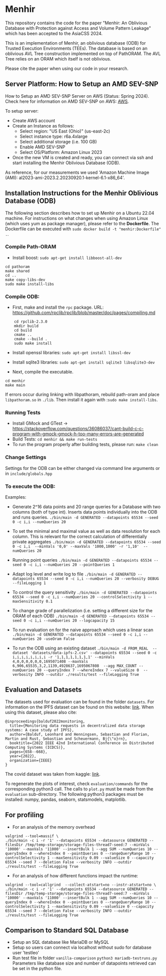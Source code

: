 # Menhir
This repository contains the code for the paper "Menhir: An Oblivious Database with Protection against Access  and Volume Pattern Leakage" which has been accepted to the AsiaCSS 2024.

This is an implementation of Menhir, an oblivious database (ODB) for Trusted Execution Environments (TEEs).
The database is based on an oblivious AVL Tree construction implemented on top of PathORAM.
The AVL Tree relies on an ORAM which itself is not oblivious. 

Please cite the paper when using our code in your research.

## Server Platform: How to Setup an AMD SEV-SNP
How to Setup an AMD SEV-SNP Server on AWS (Status: Spring 2024). 
Check here for information on AMD SEV-SNP on AWS: [AWS](https://docs.aws.amazon.com/AWSEC2/latest/UserGuide/sev-snp.html). 

To setup server: 
* Create AWS account
* Create an Instance as follows:
    * Select region: "US East (Ohio)" (us-east-2c)
    * Select instance type: r6a.4xlarge
    * Select additional storage (i.e. 100 GB)
    * Enable AMD SEV-SNP
    * Select OS/Platform: Amazon Linux 2023
* Once the new VM is created and ready, you can connect via ssh and start installing the Menhir Oblivious Database (ODB).

As reference, for our measurements we used 'Amazon Machine Image (AMI):  al2023-ami-2023.2.20230920.1-kernel-6.1-x86_64'.

## Installation Instructions for the Menhir Oblivious Database (ODB)
The following section describes how to set up Menhir on a Ubuntu 22.04 machine.
For instructions on what changes when using Amazon Linux (which uses yum as package manager), please refer to the **Dockerfile**.
The Dockerfile can be executed with `sudo docker build -t "menhir:Dockerfile" .`.

### Compile Path-ORAM
* Install boost: `sudo apt-get install libboost-all-dev`
```
cd pathoram
make shared
cd ..
make copy-libs-dev
sudo make install-libs
```

### Compile ODB:

* First, make and install the `rpc` package. URL:  https://github.com/rpclib/rpclib/blob/master/doc/pages/compiling.md

```
    cd rpclib-2.3.0
    mkdir build
    cd build   
    cmake ..
    cmake --build .
    sudo make install
```
* Install openssl libraries: `sudo apt-get install libssl-dev`
* Install sqlite3 libraries: `sudo apt-get install sqlite3 libsqlite3-dev`


* Next, compile the executable.

```
cd menhir
make main
```
If errors occur during linking with libpathoram, rebuild path-oram and place `libpathoram.so` in `./lib`. Then install it again with :`sudo make install-libs`.

### Running Tests

* Install GMock and GTest
    -> https://stackoverflow.com/questions/36086037/cant-build-c-c-program-with-gmock-gmock-h-too-many-errors-are-generated
* Build Tests: `cd menhir && make run-tests`
* To run the program properly after building tests, please run: `make clean`

### Change Settings
Settings for the ODB can be either changed via command line arguments or in `include/globals.hpp`

### To execute the ODB:
Examples:
* Generate 2^16 data points and 20 range queries for a Database with two columns (both of type int). Inserts data points individually into the ODB and runs queries.
`./bin/main -d GENERATED --datapoints 65534 --seed 0 -c i,i --numQueries 20`

* To set the minimal and maximal value as well as data resolution for each column. This is relevant for the correct calculation of differentially private aggregates
`./bin/main -d GENERATED --datapoints 65534 --seed 0 -c i,i  --minVals '0,0' --maxVals '1000,1000' -r '1,10'  --numQueries 20`

* Running point queries
`./bin/main -d GENERATED --datapoints 65534 --seed 0 -c i,i --numQueries 20 --pointQueries 1`

* Adapt log level and write log to file 
`./bin/main -d GENERATED --datapoints 65534 --seed 0 -c i,i --numQueries 20 --verbosity DEBUG --fileLogging 1`

* To control the query sensitivity
`./bin/main -d GENERATED --datapoints 65534 --seed 0 -c i,i --numQueries 20 --controlSelectivity 1 --maxSensitivity 0.1`

* To change grade of parallelization (i.e. setting a different size for the ORAM of each ODB)
`./bin/main -d GENERATED --datapoints 65534 --seed 0 -c i,i --numQueries 20 --logcapacity 15`

* To run evaluation on for the naive approach which uses a linear scan 
`./bin/main -d GENERATED --datapoints 65534 --seed 0 -c i,i --numQueries 20 -useOram False`


* To run the ODB using an existing dataset
`./bin/main -d FROM_REAL  --dataset 'datasets/data-ipfs-2.csv' --datapoints 65534 --seed 0 -c i,i,i,i,i,i,i,i -r '1,1,1,1,1,1,1,1' --minVals 4,0,0,0,0,0,0,1695071408 --maxVals 6,906,65535,3,2,1139,4928637,1695067808  --agg MAX_COUNT --numQueries 20 --queryIndex 7 --whereIndex 7 --valueSize 0  --verbosity INFO --outdir ./results/test --fileLogging True`


## Evaluation and Datasets
The datasets used for evaluation can be found in the folder `datasets`. 
For information on the IPFS dataset can be found on this website: [link](https://monitoring.ipfs.trudi.group/).
When using this dataset, please also cite: 
```
@inproceedings{balduf2022monitoring,
  title={Monitoring data requests in decentralized data storage systems: A case study of IPFS},
  author={Balduf, Leonhard and Henningsen, Sebastian and Florian, Martin and Rust, Sebastian and Scheuermann, Bj{\"o}rn},
  booktitle={2022 IEEE 42nd International Conference on Distributed Computing Systems (ICDCS)},
  pages={658--668},
  year={2022},
  organization={IEEE}
}
```
The covid dataset was taken from kaggle: [link](https://www.kaggle.com/datasets/meirnizri/covid19-dataset).

To regenerate the plots of interest, check `evaluation/commands` for the corresponding python3 call. 
The calls to `plot.py` must be made from the `evaluation` sub-directory.
The following python3 packages must be installed: numpy, pandas, seaborn, statsmodels, matplotlib.

## For profiling

* For an analysis of the memory overhead 
```
valgrind --tool=massif \
./bin/main -c i -r '1' --datapoints 65534 --datasource GENERATED --filesDir /tmp/temp-storage/storage-files-thread7-seed:7 --minVals '10000' --maxVals '11000' --insertBulk 1 --agg SUM --numQueries 10 --queryIndex 0 --whereIndex 0 --pointQueries 0 --rangeQueryRange 10 --controlSelectivity 1 --maxSensitivity 0.09 --valueSize 0 --capacity 65534 --seed 7 --deletion False --verbosity INFO --outdir ./results/test --fileLogging True
```

* For an analysis of how different functions impact the runtime:
```
valgrind --tool=callgrind  --collect-atstart=no --instr-atstart=no \
./bin/main -c i -r '1' --datapoints 65534 --datasource GENERATED --filesDir /tmp/temp-storage/storage-files-thread7-seed:7 --minVals '10000' --maxVals '11000' --insertBulk 1 --agg SUM --numQueries 10 --queryIndex 0 --whereIndex 0 --pointQueries 0 --rangeQueryRange 10 --controlSelectivity 1 --maxSensitivity 0.09 --valueSize 0 --capacity 65534 --seed 7 --deletion False --verbosity INFO --outdir ./results/test --fileLogging True
```


## Comparison to Standard SQL Database

* Setup an SQL database like MariaDB or MySQL 
* Setup so users can connect via localhost without sudo for database user 'testleo'
* Run test file in folder `vanilla-comparison`
    ```python3 mariadb-testruns.py```
    Parameters like database size and number of datapoints retrieved can be set in the python file.
